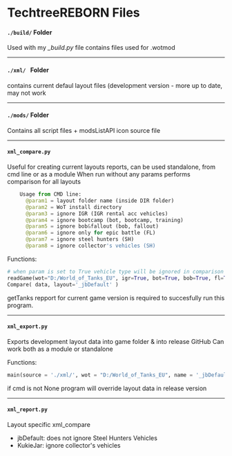 # TechtreeREBORN Files

#### ``` ./build/ ``` Folder
Used with my *_build.py* file contains files used for .wotmod  

------

####  ``` ./xml/  ``` Folder
contains current defaul layout files (development version - more up to date, may not work

------

#### ``` ./mods/ ``` Folder
Contains all script files + modsListAPI icon source file

------

#### ``` xml_compare.py ```

Useful for creating current layouts reports, can be used standalone, from cmd line or as a module
When run without any params performs comparison for all layouts
```python
    Usage from CMD line:
      @param1 = layout folder name (inside DIR folder)
      @param2 = WoT install directory
      @param3 = ignore IGR (IGR rental acc vehicles)
      @param4 = ignore bootcamp (bot, bootcamp, training)
      @param5 = ignore bob&fallout (bob, fallout)
      @param6 = ignore only for epic battle (FL)
      @param7 = ignore steel hunters (SH)
      @param8 = ignore collector's vehicles (SH)
````

Functions:

```python 
# when param is set to True vehicle type will be ignored in comparison
readGame(wot="D:/World_of_Tanks_EU", igr=True, bot=True, bob=True, fl=True, sh=False, collector=False):
Compare( data, layout='_jbDefault' )
```
getTanks repport for current game version is required to succesfully run this program.

------

#### ``` xml_export.py ``` 

Exports development layout data into game folder & into release GitHub
Can work both as a module or standalone

Functions:

```python
main(source = './xml/', wot = "D:/World_of_Tanks_EU", name = '_jbDefault', cmd = None):
```
if cmd is not None program will override layout data in release version

------

#### ``` xml_report.py ```

Layout specific xml_compare
- jbDefault: does not ignore Steel Hunters Vehicles
- KukieJar: ignore collector's vehicles


